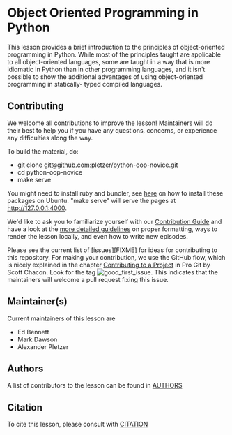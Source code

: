 # Object Oriented Programming in Python

This lesson provides a brief introduction to the principles of object-oriented
programming in Python. While most of the principles taught are applicable to
all object-oriented languages, some are taught in a way that is more idiomatic
in Python than in other programming languages, and it isn't possible to show
the additional advantages of using object-oriented programming in statically-
typed compiled languages.

## Contributing

We welcome all contributions to improve the lesson! Maintainers will do their best to help you if you have any
questions, concerns, or experience any difficulties along the way.

To build the material, do:
 * git clone git@github.com:pletzer/python-oop-novice.git
 * cd python-oop-novice
 * make serve

You might need to install ruby and bundler, see [here](https://www.geeksforgeeks.org/how-to-install-ruby-bundler-on-linux/) on how to install these packages on Ubuntu.
"make serve" will serve the pages at http://127.0.0.1:4000.


We'd like to ask you to familiarize yourself with our [Contribution Guide](CONTRIBUTING.md) and have a look at
the [more detailed guidelines][lesson-example] on proper formatting, ways to render the lesson locally, and even
how to write new episodes.

Please see the current list of [issues][FIXME] for ideas for contributing to this
repository. For making your contribution, we use the GitHub flow, which is
nicely explained in the chapter [Contributing to a Project](http://git-scm.com/book/en/v2/GitHub-Contributing-to-a-Project) in Pro Git
by Scott Chacon.
Look for the tag ![good_first_issue](https://img.shields.io/badge/-good%20first%20issue-gold.svg). This indicates that the maintainers will welcome a pull request fixing this issue.  


## Maintainer(s)

Current maintainers of this lesson are 

* Ed Bennett
* Mark Dawson
* Alexander Pletzer


## Authors

A list of contributors to the lesson can be found in [AUTHORS](AUTHORS)

## Citation

To cite this lesson, please consult with [CITATION](CITATION)

[lesson-example]: https://carpentries.github.io/lesson-example
